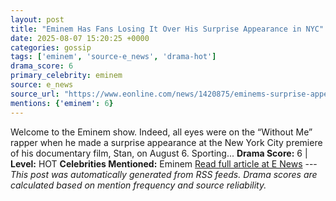 ```yaml
---
layout: post
title: "Eminem Has Fans Losing It Over His Surprise Appearance in NYC"
date: 2025-08-07 15:20:25 +0000
categories: gossip
tags: ['eminem', 'source-e_news', 'drama-hot']
drama_score: 6
primary_celebrity: eminem
source: e_news
source_url: "https://www.eonline.com/news/1420875/eminems-surprise-appearance-at-documentary-premiere?cmpid=rss-syndicate-genericrss-us-top_stories"
mentions: {'eminem': 6}
---
```


Welcome to the Eminem show. Indeed, all eyes were on the “Without Me” rapper when he made a surprise appearance at the New York City premiere of his documentary film, Stan, on August 6. Sporting... **Drama Score:** 6 | **Level:** HOT **Celebrities Mentioned:** Eminem [Read full article at E News](https://www.eonline.com/news/1420875/eminems-surprise-appearance-at-documentary-premiere?cmpid=rss-syndicate-genericrss-us-top_stories) --- *This post was automatically generated from RSS feeds. Drama scores are calculated based on mention frequency and source reliability.*